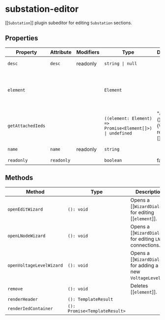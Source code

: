 # substation-editor

[[`Substation`]] plugin subeditor for editing `Substation` sections.

## Properties

| Property          | Attribute  | Modifiers | Type                                             | Default                              | Description                                      |
|-------------------|------------|-----------|--------------------------------------------------|--------------------------------------|--------------------------------------------------|
| `desc`            | `desc`     | readonly  | `string \| null`                                 |                                      | [[element \| `element.desc`]]                    |
| `element`         |            |           | `Element`                                        |                                      | The edited `Element`, a common property of all Substation subeditors. |
| `getAttachedIeds` |            |           | `((element: Element) => Promise<Element[]>) \| undefined` | "async () => {\n    return [];\n  }" |                                                  |
| `name`            | `name`     | readonly  | `string`                                         |                                      | [[element \| `element.name`]]                    |
| `readonly`        | `readonly` |           | `boolean`                                        | false                                |                                                  |

## Methods

| Method                   | Type                          | Description                                      |
|--------------------------|-------------------------------|--------------------------------------------------|
| `openEditWizard`         | `(): void`                    | Opens a [[`WizardDialog`]] for editing [[`element`]]. |
| `openLNodeWizard`        | `(): void`                    | Opens a [[`WizardDialog`]] for editing `LNode` connections. |
| `openVoltageLevelWizard` | `(): void`                    | Opens a [[`WizardDialog`]] for adding a new `VoltageLevel`. |
| `remove`                 | `(): void`                    | Deletes [[`element`]].                           |
| `renderHeader`           | `(): TemplateResult`          |                                                  |
| `renderIedContainer`     | `(): Promise<TemplateResult>` |                                                  |
